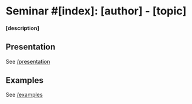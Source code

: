 # Seminar #[index]: [author] - [topic]
#### [description]

## Presentation
See [/presentation](/presentation)

## Examples
See [/examples](/examples)

